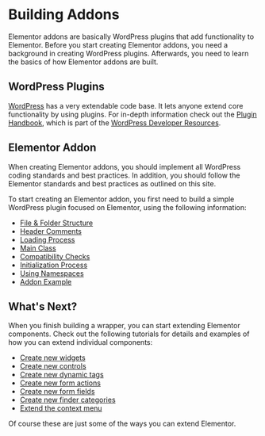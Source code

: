 # Building Addons

<Badge type="tip" vertical="top" text="Elementor Core" /> <Badge type="warning" vertical="top" text="Basic" />

Elementor addons are basically WordPress plugins that add functionality to Elementor. Before you start creating Elementor addons, you need a background in creating WordPress plugins. Afterwards, you need to learn the basics of how Elementor addons are built.

## WordPress Plugins

[WordPress](https://wordpress.org/) has a very extendable code base. It lets anyone extend core functionality by using plugins. For in-depth information check out the [Plugin Handbook](https://developer.wordpress.org/plugins/), which is part of the [WordPress Developer Resources](https://developer.wordpress.org/).

## Elementor Addon

When creating Elementor addons, you should implement all WordPress coding standards and best practices. In addition, you should follow the Elementor standards and best practices as outlined on this site.

To start creating an Elementor addon, you first need to build a simple WordPress plugin focused on Elementor, using the following information:

* [File & Folder Structure](./file-folder-structure/)
* [Header Comments](./plugin-header/)
* [Loading Process](./load/)
* [Main Class](./main-class/)
* [Compatibility Checks](./compatibility/)
* [Initialization Process](./initialization/)
* [Using Namespaces](./namespaces/)
* [Addon Example](./addon-example/)

## What's Next?

When you finish building a wrapper, you can start extending Elementor components. Check out the following tutorials for details and examples of how you can extend individual components:

* [Create new widgets](./../widgets/)
* [Create new controls](./../controls/)
* [Create new dynamic tags](./../dynamic-tags/)
* [Create new form actions](./../form-actions/)
* [Create new form fields](./../form-fields/)
* [Create new finder categories](./../finder/)
* [Extend the context menu](./../context-menu/)

Of course these are just some of the ways you can extend Elementor.
